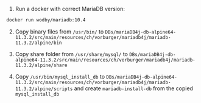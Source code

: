 1. Run a docker with correct MariaDB version:

```Dockerfile
docker run wodby/mariadb:10.4
```

2. Copy binary files from `/usr/bin/` to `DBs/mariaDB4j-db-alpine64-11.3.2/src/main/resources/ch/vorburger/mariadb4j/mariadb-11.3.2/alpine/bin`

3. Copy share folder from `/usr/share/mysql/` to `DBs/mariaDB4j-db-alpine64-11.3.2/src/main/resources/ch/vorburger/mariadb4j/mariadb-11.3.2/alpine/share`

4. Copy `/usr/bin/mysql_install_db` to `DBs/mariaDB4j-db-alpine64-11.3.2/src/main/resources/ch/vorburger/mariadb4j/mariadb-11.3.2/alpine/scripts` and create `mariadb-install-db` from the copied `mysql_install_db`
